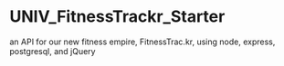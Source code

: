 # UNIV_FitnessTrackr_Starter
an API for our new fitness empire, FitnessTrac.kr, using node, express, postgresql, and jQuery
